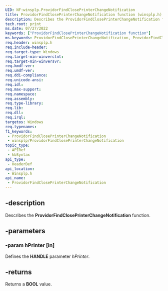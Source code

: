 ```yaml
---
UID: NF:winsplp.ProvidorFindClosePrinterChangeNotification
title: ProvidorFindClosePrinterChangeNotification function (winsplp.h)
description: Describes the ProvidorFindClosePrinterChangeNotification function.
tech.root: print
ms.date: 07/27/2022
keywords: ["ProvidorFindClosePrinterChangeNotification function"]
ms.keywords: ProvidorFindClosePrinterChangeNotification, ProvidorFindClosePrinterChangeNotification function [Print Devices], print.providorfindcloseprinterchangenotification, winsplp/ProvidorFindClosePrinterChangeNotification
req.header: winsplp.h
req.include-header: 
req.target-type: Windows
req.target-min-winverclnt: 
req.target-min-winversvr: 
req.kmdf-ver: 
req.umdf-ver: 
req.ddi-compliance: 
req.unicode-ansi: 
req.idl: 
req.max-support: 
req.namespace: 
req.assembly: 
req.type-library: 
req.lib: 
req.dll: 
req.irql: 
targetos: Windows
req.typenames: 
f1_keywords:
 - ProvidorFindClosePrinterChangeNotification
 - winsplp/ProvidorFindClosePrinterChangeNotification
topic_type:
 - APIRef
 - kbSyntax
api_type:
 - HeaderDef
api_location:
 - Winsplp.h
api_name:
 - ProvidorFindClosePrinterChangeNotification
---
```


## -description

Describes the **ProvidorFindClosePrinterChangeNotification** function.

## -parameters

### -param hPrinter [in]

Defines the **HANDLE** parameter *hPrinter*.

## -returns

Returns a **BOOL** value.
